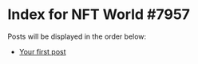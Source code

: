 # Index for NFT World #7957
Posts will be displayed in the order below:

- [Your first post](./001-first.md)

